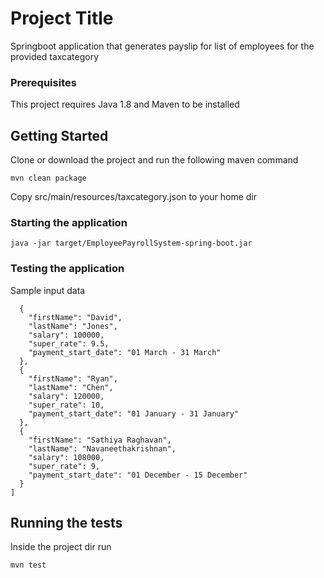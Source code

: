 # Project Title

Springboot application that generates payslip for list of employees for the provided taxcategory

### Prerequisites

This project requires Java 1.8 and Maven to be installed 

## Getting Started
Clone or download the project and run the following maven command

```mvn clean package```

Copy src/main/resources/taxcategory.json to your home dir

### Starting the application

```java -jar target/EmployeePayrollSystem-spring-boot.jar```

### Testing the application

Sample input data

```[
  {
    "firstName": "David",
    "lastName": "Jones",
    "salary": 100000,
    "super_rate": 9.5,
    "payment_start_date": "01 March - 31 March"
  },
  {
    "firstName": "Ryan",
    "lastName": "Chen",
    "salary": 120000,
    "super_rate": 10,
    "payment_start_date": "01 January - 31 January"
  },
  {
    "firstName": "Sathiya Raghavan",
    "lastName": "Navaneethakrishnan",
    "salary": 108000,
    "super_rate": 9,
    "payment_start_date": "01 December - 15 December"
  }
]
```

## Running the tests

Inside the project dir run 

```mvn test```
